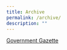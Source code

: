 ```yaml
---
title: Archive
permalink: /archive/
description: ""
---
```

[Government Gazette](/archive-government-gazette)